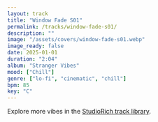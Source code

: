 ```yaml
---
layout: track
title: "Window Fade S01"
permalink: /tracks/window-fade-s01/
description: ""
image: "/assets/covers/window-fade-s01.webp"
image_ready: false
date: 2025-01-01
duration: "2:04"
album: "Stranger Vibes"
mood: ["Chill"]
genre: ["lo-fi", "cinematic", "chill"]
bpm: 85
key: "C"
---
```


Explore more vibes in the [StudioRich track library](/tracks/).
